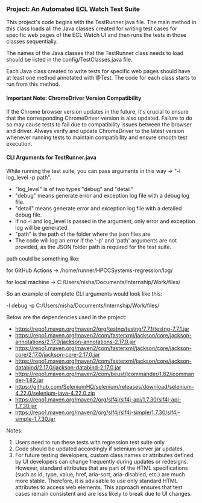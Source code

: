 ### Project: An Automated ECL Watch Test Suite

This project's code begins with the TestRunner.java file. The main method in this class loads all the Java classes
created for writing test cases for specific web pages of the ECL Watch UI and then runs the tests in those classes
sequentially.

The names of the Java classes that the TestRunner class needs to load should be listed in the config/TestClasses.java
file.

Each Java class created to write tests for specific web pages should have at least one method annotated with @Test. The
code for each class starts to run from this method.

#### Important Note: ChromeDriver Version Compatibility

If the Chrome browser version updates in the future, it's crucial to ensure that the corresponding ChromeDriver version is also updated. Failure to do so may cause tests to fail due to compatibility issues between the browser and driver. Always verify and update ChromeDriver to the latest version whenever running tests to maintain compatibility and ensure smooth test execution.

#### CLI Arguments for TestRunner.java

While running the test suite, you can pass arguments in this way -> "-l log_level -p path".
- "log_level" is of two types "debug" and "detail"
- "debug" means generate error and exception log file with a debug log file.
- "detail" means generate error and exception log file with a detailed debug file.
- If no -l and log_level is passed in the argument, only error and exception log will be generated
- "path" is the path of the folder where the json files are
- The code will log an error if the '-p' and 'path' arguments are not provided, as the JSON folder path is required for the test suite.

path could be something like:

for GitHub Actions -> /home/runner/HPCCSystems-regression/log/

for local machine -> C:/Users/nisha/Documents/Internship/Work/files/

So an example of complete CLI arguments would look like this:

-l debug -p C:/Users/nisha/Documents/Internship/Work/files/

Below are the dependencies used in the project:

- https://repo1.maven.org/maven2/org/testng/testng/7.7.1/testng-7.7.1.jar
- https://repo1.maven.org/maven2/com/fasterxml/jackson/core/jackson-annotations/2.17.0/jackson-annotations-2.17.0.jar
- https://repo1.maven.org/maven2/com/fasterxml/jackson/core/jackson-core/2.17.0/jackson-core-2.17.0.jar
- https://repo1.maven.org/maven2/com/fasterxml/jackson/core/jackson-databind/2.17.0/jackson-databind-2.17.0.jar
- https://repo1.maven.org/maven2/com/beust/jcommander/1.82/jcommander-1.82.jar
- https://github.com/SeleniumHQ/selenium/releases/download/selenium-4.22.0/selenium-java-4.22.0.zip
- https://repo1.maven.org/maven2/org/slf4j/slf4j-api/1.7.30/slf4j-api-1.7.30.jar
- https://repo1.maven.org/maven2/org/slf4j/slf4j-simple/1.7.30/slf4j-simple-1.7.30.jar

Notes: 
1. Users need to run these tests with regression test suite only.
2. Code should be updated accordingly if selenium server jar updates.
3. For future testing developers, custom class names or attributes defined by UI developers can change frequently during updates or redesigns. However, standard attributes that are part of the HTML specifications (such as id, type, value, href, aria-sort, aria-disabled, etc.) are much more stable. Therefore, it is advisable to use only standard HTML attributes to access web elements. This approach ensures that test cases remain consistent and are less likely to break due to UI changes.